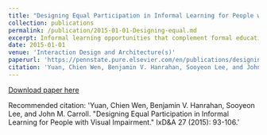 ```yaml
---
title: "Designing Equal Participation in Informal Learning for People with Visual Impairment"
collection: publications
permalink: /publication/2015-01-01-Designing-equal.md
excerpt: Informal learning opportunities that complement formal education with diversity and flexibility are abundant in our daily lives. While sighted people take advantage of such learning and may take it for granted, people with visual impairment are sometimes excluded, due to their sight loss, from accessing informal learning, social interaction, and civic engagement. In this sense, they are not equal participants in the highly visual, sighted world. This paper investigates the needs of people with visual impairment, identifies issues, and suggests a direction to support equal participation. We propose four environment scenarios, grounded in our field work, to describe how to support learning and interaction in a sighted world. We discuss how design implications derived from our scenario-based analysis can help guide technological interventions.
date: 2015-01-01
venue: 'Interaction Design and Architecture(s)'
paperurl: 'https://pennstate.pure.elsevier.com/en/publications/designing-equal-participation-in-informal-learning-for-people-wit'
citation: 'Yuan, Chien Wen, Benjamin V. Hanrahan, Sooyeon Lee, and John M. Carroll. "Designing Equal Participation in Informal Learning for People with Visual Impairment." IxD&A 27 (2015): 93-106.'
---
```


[Download paper here](https://link.springer.com/chapter/10.1007%2F978-3-642-03821-1_7)

Recommended citation: 'Yuan, Chien Wen, Benjamin V. Hanrahan, Sooyeon Lee, and John M. Carroll. "Designing Equal Participation in Informal Learning for People with Visual Impairment." IxD&A 27 (2015): 93-106.'
